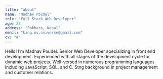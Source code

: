 ```yaml
---
title: "about"
name: "Madhav Poudel"
role: "Full Stack Web Developer"
age: 23
address: "Pokhara, Nepal"
email: "king.ov.universe@gmail.com"
cv: "#"
---
```

Hello! I’m Madhav Poudel. Senior Web Developer specializing in front end development. Experienced with all stages of the development cycle for dynamic web projects. Well-versed in numerous programming languages including JavaScript, SQL, and C. Stng background in project management and customer relations.

